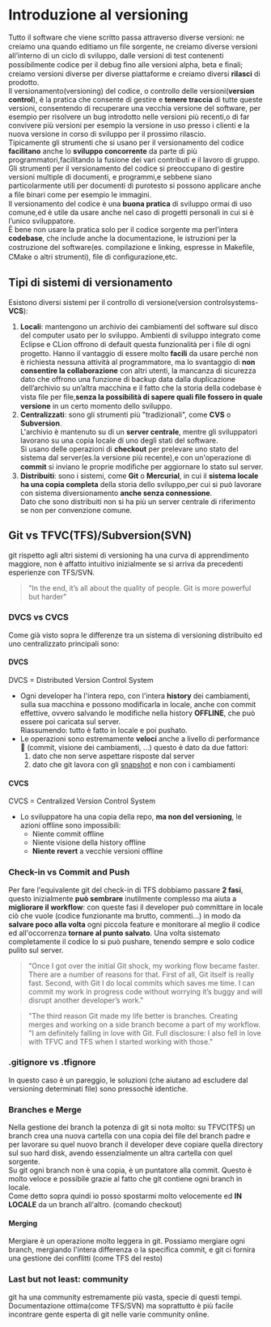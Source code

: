 # Introduzione al versioning

Tutto il software che viene scritto passa attraverso diverse versioni: ne creiamo una quando editiamo un ﬁle sorgente, ne creiamo diverse versioni all’interno di un ciclo di sviluppo, dalle versioni di test contenenti possibilmente codice per il debug ﬁno alle versioni alpha, beta e ﬁnali;<br> creiamo versioni diverse per diverse piattaforme e creiamo diversi **rilasci** di prodotto.<br>
Il versionamento(versioning) del codice, o controllo delle versioni(**version control**), è la pratica che consente di gestire e **tenere traccia** di tutte queste versioni, consentendo di recuperare una vecchia versione del software, per esempio per risolvere un bug introdotto nelle versioni più recenti,o di far convivere più versioni per esempio la versione in uso presso i clienti e la nuova versione in corso di sviluppo per il prossimo rilascio.<br>
Tipicamente gli strumenti che si usano per il versionamento del codice **facilitano** anche lo **sviluppo concorrente** da parte di più programmatori,facilitando la fusione dei vari contributi e il lavoro di gruppo.<br>
Gli strumenti per il versionamento del codice si preoccupano di gestire versioni multiple di documenti, e programmi,e sebbene siano particolarmente utili per documenti di purotesto si possono applicare anche a ﬁle binari come per esempio le immagini.<br>
Il versionamento del codice è una **buona pratica** di sviluppo ormai di uso comune,ed è utile da usare anche nel caso di progetti personali in cui si è l’unico sviluppatore.<br>
È bene non usare la pratica solo per il codice sorgente ma perl’intera **codebase**, che include anche la documentazione, le istruzioni per la costruzione del software(es. compilazione e linking, espresse in Makeﬁle, CMake o altri strumenti), ﬁle di conﬁgurazione,etc.

## Tipi di sistemi di versionamento
Esistono diversi sistemi per il controllo di versione(version controlsystems-**VCS**):
1. **Locali**: mantengono un archivio dei cambiamenti del software sul disco del computer usato per lo sviluppo. Ambienti di sviluppo integrato come Eclipse e CLion offrono di default questa funzionalità per i ﬁle di ogni progetto. Hanno il vantaggio di essere molto **facili** da usare perché non è richiesta nessuna attività al programmatore, ma lo svantaggio di **non consentire la collaborazione** con altri utenti, la mancanza di sicurezza dato che offrono una funzione di backup data dalla duplicazione dell’archivio su un’altra macchina e il fatto che la storia della codebase è vista ﬁle per ﬁle,**senza la possibilità di sapere quali ﬁle fossero in quale versione** in un certo momento dello sviluppo.
2. **Centralizzati**: sono gli strumenti più "tradizionali", come **CVS** o **Subversion**.<br>
L'archivio è mantenuto su di un **server centrale**, mentre gli sviluppatori lavorano su una copia locale di uno degli stati del software.<br>
Si usano delle operazioni di **checkout** per prelevare uno stato del sistema dal server(es.la versione più recente),e con un'operazione di **commit** si inviano le proprie modiﬁche per aggiornare lo stato sul server.
3. **Distribuiti**: sono i sistemi, come **Git** o **Mercurial**, in cui il **sistema locale ha una copia completa** della storia dello sviluppo,per cui si può lavorare con sistema diversionamento **anche senza connessione**.<br>
Dato che sono distribuiti non si ha più un server centrale di riferimento se non per convenzione comune.

## Git vs TFVC(TFS)/Subversion(SVN)
git rispetto agli altri sistemi di versioning ha una curva di apprendimento maggiore, non è affatto intuitivo inizialmente se si arriva da precedenti esperienze con TFS/SVN.<br>
> "In the end, it’s all about the quality of people. Git is more powerful but harder"

### DVCS vs CVCS
Come già visto sopra le differenze tra un sistema di versioning distribuito ed uno centralizzato principali sono:<br>

#### DVCS
DVCS = Distributed Version Control System<br>

- Ogni developer ha l'intera repo, con l'intera **history** dei cambiamenti, sulla sua macchina e possono modificarla in locale, anche con commit effettive, ovvero salvando le modifiche nella history **OFFLINE**, che può essere poi caricata sul server.<br>
Riassumendo: tutto è fatto in locale e poi pushato.
- Le operazioni sono estremamente **veloci** anche a livello di performance :rocket: (commit, visione dei cambiamenti, ...) questo è dato da due fattori:
  1. dato che non serve aspettare risposte dal server
  2. dato che git lavora con gli [snapshot](https://stackoverflow.com/questions/4964099/what-is-a-git-snapshot) e non con i cambiamenti

#### CVCS
CVCS = Centralized Version Control System<br>

- Lo sviluppatore ha una copia della repo, **ma non del versioning**, le azioni offline sono impossibili:
  - Niente commit offline
  - Niente visione della history offline
  - **Niente revert** a vecchie versioni offline

### Check-in vs Commit and Push
Per fare l'equivalente git del check-in di TFS dobbiamo passare **2 fasi**, questo inizialmente **può sembrare** inutilmente complesso ma aiuta a **migliorare il workflow**: con queste fasi il developer può committare in locale ciò che vuole (codice funzionante ma brutto, commenti...) in modo da **salvare poco alla volta** ogni piccola feature e monitorare al meglio il codice ed all'occorrenza **tornare al punto salvato**. Una volta sistemato completamente il codice lo si può pushare, tenendo sempre e solo codice pulito sul server.
> "Once I got over the initial Git shock, my working flow became faster. There are a number of reasons for that. First of all, Git itself is really fast. Second, with
> Git I do local commits which saves me time. I can commit my work in progress code without worrying it’s buggy and will disrupt another developer’s work."<br>

> "The third reason Git made my life better is branches. Creating merges and working on a side branch become a part of my workflow.<br>
> "I am definitely falling in love with Git. Full disclosure: I also fell in love with TFVC and TFS when I started working with those."

### .gitignore vs .tfignore
In questo caso è un pareggio, le soluzioni (che aiutano ad escludere dal versioning determinati file) sono pressochè identiche.

### Branches e Merge
Nella gestione dei branch la potenza di git si nota molto:
su TFVC(TFS) un branch crea una nuova cartella con una copia dei file del branch padre e per lavorare su quel nuovo branch il developer deve copiare quella directory sul suo hard disk, avendo essenzialmente un altra cartella con quel sorgente.<br>
Su git ogni branch non è una copia, è un puntatore alla commit. Questo è molto veloce e possibile grazie al fatto che git contiene ogni branch in locale.<br>
Come detto sopra quindi io posso spostarmi molto velocemente ed **IN LOCALE** da un branch all'altro. (comando checkout)

#### Merging
Mergiare è un operazione molto leggera in git. Possiamo mergiare ogni branch, mergiando l'intera differenza o la specifica commit, e git ci fornira una gestione dei conflitti (come TFS del resto)

### Last but not least: community
git ha una community estremamente più vasta, specie di questi tempi. Documentazione ottima(come TFS/SVN) ma soprattutto è più facile incontrare gente esperta di git nelle varie community online.
